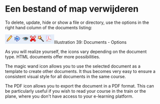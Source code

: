 # Een bestand of map verwijderen

To delete, update, hide or show a file or directory, use the options in the right hand column of the documents listing:

![](../../.gitbook/assets/images45%20%287%29.png)Illustration 39: Documents - Options

As you will realize yourself, the icons vary depending on the document type. HTML documents offer more possibilities.

The magic wand icon allows you to use the selected document as a template to create other documents. It thus becomes very easy to ensure a consistent visual style for all documents in the same course.

The PDF icon allows you to export the document in a PDF format. This can be particularly useful if you wish to read your course in the train or the plane, where you don't have access to your e-learning platform.

